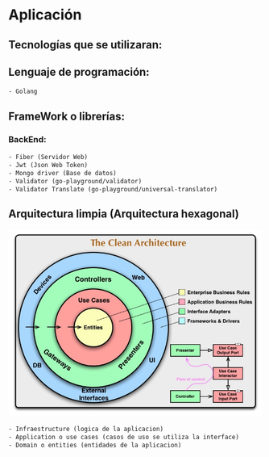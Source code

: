 # Aplicación

## Tecnologías que se utilizaran:

## Lenguaje de programación:

    - Golang

## FrameWork o librerías:

### BackEnd:

    - Fiber (Servidor Web)
    - Jwt (Json Web Token)
    - Mongo driver (Base de datos)
    - Validator (go-playground/validator)
    - Validator Translate (go-playground/universal-translator)

## Arquitectura limpia (Arquitectura hexagonal)
![Clean Architecture](./assets/CleanArchitecture.jpg)

    - Infraestructure (logica de la aplicacion)
    - Application o use cases (casos de uso se utiliza la interface)
    - Domain o entities (entidades de la aplicacion)